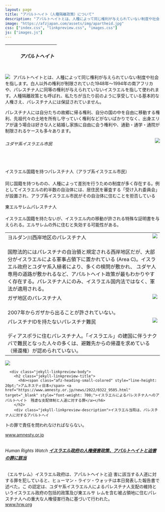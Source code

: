```yaml
---
layout: page
title: "アパルトヘイト（人種隔離政策）について"
description: "アパルトヘイトとは、人種によって同じ権利が与えられていない制度や社会を指します。白人以外の権利が制限されていた1948年〜1994年の南アフリカや、パレスチナ人に同等の権利が与えられていないイスラエルを指して使われます。人種隔離政策とも呼ばれ、私たちが当たり前のように享受している基本的な人権さえ、パレスチナ人には保証されていません。"
image: "https://afzjapan.com/assets/img/apartheid.jpg"
css: ["index.css", "linkpreview.css", "images.css"]
js: ["images.js"]
---
```


<table class="afzIcons" style="table-layout: fixed; background-image: url('{{site.baseurl}}/assets/img/top.png'); width: 100%; max-width: 640px; height: 80px;">
  <tr>
    <td><div style="margin-left: 40px"><h5><span class="afz-heading-colored">アパルトヘイト</span></h5></div></td>
  </tr>
</table>

<div class="page">

<img src="{{site.baseurl}}/assets/img/apartheid.jpg" style="float:left; max-width:70%; padding-right: 10px">


<p>アパルトヘイトとは、人種によって同じ権利が与えられていない制度や社会を指します。白人以外の権利が制限されていた1948年〜1994年の南アフリカや、パレスチナ人に同等の権利が与えられていないイスラエルを指して使われます。人種隔離政策とも呼ばれ、私たちが当たり前のように享受している基本的な人権さえ、パレスチナ人には保証されていません。</p>
<p>パレスチナ人には自分たちの故郷に帰る権利、自分の国の中を自由に移動する権利、先祖代々の土地を所有し守っていく権利などがないばかりでなく、出身エリアが違う場合は好きな人と結婚し家族に自由に会う権利や、通勤・通学・通院が制限されるケースも多々あります。</p>

<img src="{{site.baseurl}}/assets/img/apartheid_pyramid.jpg" style="float:right; max-width:60%; padding-left: 10px" class="enlarge" onclick="enlargeImg(this)">

<h6><span class="afz-heading-small-colored" style="line-height: 20pt;">ユダヤ系イスラエル市民</span></h6>
<p>&nbsp;</p>

<span class="afz-heading-small-colored" style="line-height: 20pt;">イスラエル国籍を持つパレスチナ人（アラブ系イスラエル市民）</span>
<p>同じ国籍を持つものの、人種によって差別を行うための制度が多く存在する。例としてイスラエルの約半数の自治体には、居住民を審査する「受け入れ委員会」が設置され、アラブ系イスラエル市民がその自治体に住むことを拒否している</p>

<span class="afz-heading-small-colored" style="line-height: 20pt;">東エルサレムパレスチナ人</span>
<p> イスラエル国籍を持たないが、イスラエル内の移動が許される特殊な証明書を与えられる。エルサレムの外に住むと失効する可能性がある。</p>



<table>
<tbody>
  <tr>
    <td style="vertical-align:top">
    <img src="{{site.baseurl}}/assets/img/westbank.jpg" style="float:right; max-width:50%; padding-left: 10px" class="enlarge" onclick="enlargeImg(this)">
    <span class="afz-heading-small-colored" style="line-height: 20pt;">ヨルダン川西岸地区のパレスチナ人</span><br><br>国際法的にはパレスチナの自治領と規定される西岸地区だが、大部分がイスラエルによる軍事占領下に置かれている (Area C)。イスラエル政府とユダヤ系入植者により、多くの検問が敷かれ、
ユダヤ人専用の道路が敷かれるなど、アパルトヘイト政策が最もわかりやすく存在する。パレスチナ人にのみ、イスラエル国内法ではなく、軍法が適用される。</td>
  </tr>
  <tr>
    <td style="vertical-align:top">
    <img src="{{site.baseurl}}/assets/img/gaza.jpg" style="float:right; max-width:50%; padding-left: 10px" class="enlarge" onclick="enlargeImg(this)">
    <span class="afz-heading-small-colored" style="line-height: 20pt;">ガザ地区のパレスチナ人</span><br><br>2007年からガザから出ることが許されていない。</td>
  </tr>
  <tr>
    <td style="vertical-align:top">
    <img src="{{site.baseurl}}/assets/img/exile.jpg" style="float:right; max-width:50%; padding-left: 10px" class="enlarge" onclick="enlargeImg(this)">
    <span class="afz-heading-small-colored" style="line-height: 20pt;">パレスチナIDを持たないパレスチナ難民</span><br><br>ディアスポラに住むパレスチナ人。「イスラエル」の建国に伴うナクバで難民となった人々の多くは、避難先からの帰還を求めている（帰還権）が認められていない。</td>
  </tr>
</tbody>
</table>



<div class="jekyll-linkpreview-wrapper">
  <div class="jekyll-linkpreview-wrapper-inner">
    <div class="jekyll-linkpreview-content">
      <div class="jekyll-linkpreview-image">
        <a href="https://www.amnesty.or.jp/news/2022/0322_9505.html" target="_blank">
          <img src="https://www.amnesty.or.jp/news/images/news_20220322.jpg" />
        </a>
      </div>

      <div class="jekyll-linkpreview-body">
        <h2 class="jekyll-linkpreview-title">
          <h6><span class="afz-heading-small-colored" style="line-height: 20pt;">アムネスティ日本</span> <a href="https://www.amnesty.or.jp/news/2022/0322_9505.html" target="_blank" style="font-weight: 700;">イスラエルによるパレスチナ人へのアパルトヘイト　残虐な支配体制と人道に対する罪</a></h6>
        </h2>
        <div class="jekyll-linkpreview-description">イスラエル当局は、パレスチナ人に対するアパルトヘイ
トの罪で責任を問われなければならない。</div>
      </div>
    </div>
    <div class="jekyll-linkpreview-footer">
      <a href="//www.amnesty.or.jp" target="_blank">www.amnesty.or.jp</a>
    </div>
  </div>
</div>

<div class="jekyll-linkpreview-wrapper">
  <div class="jekyll-linkpreview-wrapper-inner">
    <div class="jekyll-linkpreview-content">
      <div class="jekyll-linkpreview-body">
        <h2 class="jekyll-linkpreview-title">
          <h6><span class="afz-heading-small-colored" style="line-height: 20pt;">Human Rights Watch</span> <a href="https://www.hrw.org/ja/news/2021/04/27/abusive-israeli-policies-constitute-crimes-apartheid-persecution" target="_blank" style="font-weight: 700;">イスラエル政府の人権侵害政策、アパルトヘイトと迫害の罪に該当</a></h6>
        </h2>
        <div class="jekyll-linkpreview-description">（エルサレム）イスラエル政府は、アパルトヘイトと迫
害に該当する人道に対する罪を犯していると、ヒューマン・ライツ・ウォッチは本日発表した報告書で述べた。こ
の認定は、ユダヤ系イスラエル人によるパレスチナ人支配の維持というイスラエル政府の包括的政策及び東エルサ
レムを含む被占領地に住むパレスチナ人への重大な人権侵害行為に基づいて行われた。</div>
      </div>
    </div>
    <div class="jekyll-linkpreview-footer">
      <a href="//www.hrw.org" target="_blank">www.hrw.org</a>
    </div>
  </div>
</div>

</div>
